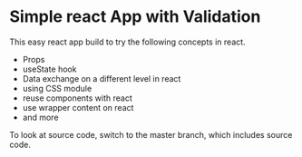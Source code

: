 # Simple react App with Validation

This easy react app build to try the following concepts in react.
 - Props
 - useState hook
 - Data exchange on a different level in react
 - using CSS module
 - reuse components with react
 - use wrapper content on react
 - and more
 
To look at source code, switch to the master branch, which includes source code.
